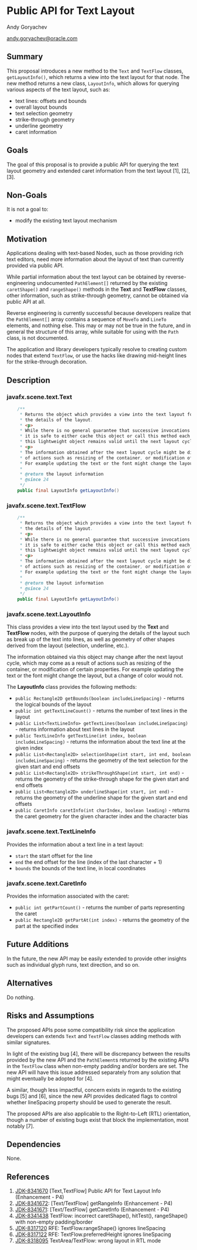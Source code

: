 # Public API for Text Layout

Andy Goryachev

<andy.goryachev@oracle.com>


## Summary

This proposal introduces a new method to the `Text` and `TextFlow` classes, `getLayoutInfo()`,
which returns a view into the text layout for that node.  The new method returns a new class, `LayoutInfo`,
which allows for querying various aspects of the text layout, such as:
- text lines: offsets and bounds
- overall layout bounds
- text selection geometry
- strike-through geometry
- underline geometry
- caret information



## Goals

The goal of this proposal is to provide a public API for querying the text layout geometry and extended caret
information from the text layout [1], [2], [3].



## Non-Goals

It is not a goal to:

- modify the existing text layout mechanism



## Motivation

Applications dealing with text-based Nodes, such as those providing rich text editors, need more information
about the layout of text than currently provided via public API.

While partial information about the text layout can be obtained by reverse-engineering undocumented `PathElement[]`
returned by the existing `caretShape()` and `rangeShape()` methods in the **Text** and **TextFlow** classes,
other information, such as strike-through geometry, cannot be obtained via public API at all.

Reverse engineering is currently successful because developers realize that the `PathElement[]` array contains
a sequence of `MoveTo` and `LineTo` elements, and nothing else.  This may or may not be true in the future,
and in general the structure of this array, while suitable for using with the `Path` class, is not documented.

The application and library developers typically resolve to creating custom nodes that extend `TextFlow`,
or use the hacks like drawing mid-height lines for the strike-through decoration.



## Description

### javafx.scene.text.Text

```java
    /**
     * Returns the object which provides a view into the text layout for this node, which allows for querying
     * the details of the layout.
     * <p>
     * While there is no general guarantee that successive invocations of this method return the same instance,
     * it is safe to either cache this object or call this method each time, since the information obtained from
     * this lightweight object remains valid until the next layout cycle.
     * <p>
     * The information obtained after the next layout cycle might be different as a result
     * of actions such as resizing of the container, or modification of certain properties.
     * For example updating the text or the font might change the layout, but a change of color would not.
     *
     * @return the layout information
     * @since 24
     */
    public final LayoutInfo getLayoutInfo()
```

### javafx.scene.text.TextFlow

```java
    /**
     * Returns the object which provides a view into the text layout for this node, which allows for querying
     * the details of the layout.
     * <p>
     * While there is no general guarantee that successive invocations of this method return the same instance,
     * it is safe to either cache this object or call this method each time, since the information obtained from
     * this lightweight object remains valid until the next layout cycle.
     * <p>
     * The information obtained after the next layout cycle might be different as a result
     * of actions such as resizing of the container, or modification of certain properties.
     * For example updating the text or the font might change the layout, but a change of color would not.
     *
     * @return the layout information
     * @since 24
     */
    public final LayoutInfo getLayoutInfo()
```


### javafx.scene.text.LayoutInfo

This class provides a view into the text layout used by the **Text** and **TextFlow** nodes,
with the purpose of querying the details of the layout such as break up of the text into lines,
as well as geometry of other shapes derived from the layout (selection, underline, etc.).

The information obtained via this object may change after the next layout cycle, which may come as a result
of actions such as resizing of the container, or modification of certain properties.
For example updating the text or the font might change the layout, but a change of color would not.

The **LayoutInfo** class provides the following methods:

- `public Rectangle2D getBounds(boolean includeLineSpacing)` - returns the logical bounds of the layout
- `public int getTextLineCount()` - returns the number of text lines in the layout
- `public List<TextLineInfo> getTextLines(boolean includeLineSpacing)` - returns information about text lines in the layout
- `public TextLineInfo getTextLine(int index, boolean includeLineSpacing)` - returns the information about the text line at the given index
- `public List<Rectangle2D> selectionShape(int start, int end, boolean includeLineSpacing)` - returns the geometry of the text selection for the given start and end offsets
- `public List<Rectangle2D> strikeThroughShape(int start, int end)` - returns the geometry of the strike-through shape for the given start and end offsets
- `public List<Rectangle2D> underlineShape(int start, int end)` - returns the geometry of the underline shape for the given start and end offsets
- `public CaretInfo caretInfo(int charIndex, boolean leading)` - returns the caret geometry for the given character index and the character bias


### javafx.scene.text.TextLineInfo

Provides the information about a text line in a text layout:

- `start` the start offset for the line
- `end` the end offset for the line (index of the last character + 1)
- `bounds` the bounds of the text line, in local coordinates


### javafx.scene.text.CaretInfo

Provides the information associated with the caret:

- `public int getPartCount()` - returns the number of parts representing the caret
- `public Rectangle2D getPartAt(int index)` - returns the geometry of the part at the specified index


## Future Additions

In the future, the new API may be easily extended to provide other insights such as individual glyph runs,
text direction, and so on. 



## Alternatives

Do nothing.



## Risks and Assumptions

The proposed APIs pose some compatibility risk since the application developers can extends `Text` and `TextFlow`
classes adding methods with similar signatures.

In light of the existing bug [4], there will be discrepancy between the results provided by the new API and
the `PathElement`s returned by the existing APIs in the `TextFlow` class when non-empty padding and/or borders
are set.  The new API will have this issue addressed separately from any solution that might eventually be adopted for [4].

A similar, though less impactful, concern exists in regards to the existing bugs [5] and [6],
since the new API provides dedicated flags to control whether lineSpacing property should be used to generate the result.

The proposed APIs are also applicable to the Right-to-Left (RTL) orientation, though a number of existing bugs
exist that block the implementation, most notably [7].



## Dependencies

None.



## References

1. [JDK-8341670](https://bugs.openjdk.org/browse/JDK-8341670) [Text,TextFlow] Public API for Text Layout Info (Enhancement - P4)
2. [JDK-8341672](https://bugs.openjdk.org/browse/JDK-8341672): [Text/TextFlow] getRangeInfo (Enhancement - P4)
3. [JDK-8341671](https://bugs.openjdk.org/browse/JDK-8341671): [Text/TextFlow] getCaretInfo (Enhancement - P4)
4. [JDK-8341438](https://bugs.openjdk.org/browse/JDK-8341438) TextFlow: incorrect caretShape(), hitTest(), rangeShape() with non-empty padding/border
5. [JDK-8317120](https://bugs.openjdk.org/browse/JDK-8317120) RFE: TextFlow.rangeShape() ignores lineSpacing
6. [JDK-8317122](https://bugs.openjdk.org/browse/JDK-8317122) RFE: TextFlow.preferredHeight ignores lineSpacing
7. [JDK-8318095](https://bugs.openjdk.org/browse/JDK-8318095) TextArea/TextFlow: wrong layout in RTL mode
